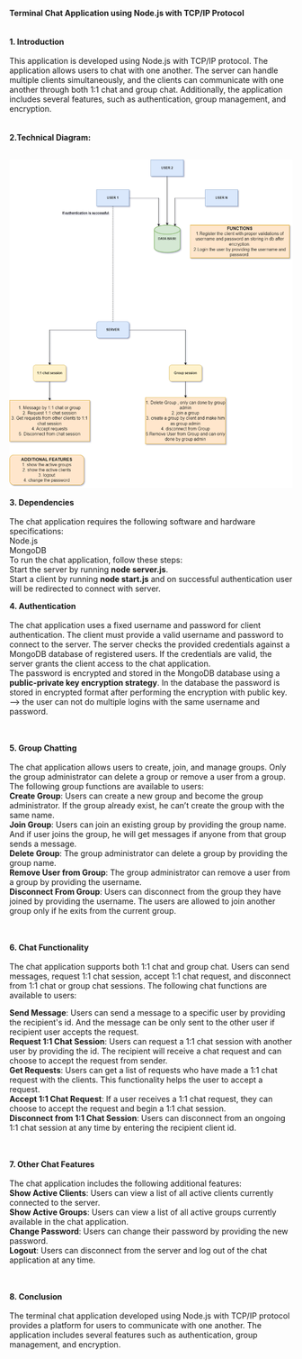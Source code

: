 **Terminal Chat Application using Node.js with TCP/IP Protocol**</br></br></br>
**1. Introduction**</br></br>
This application is developed using Node.js with TCP/IP protocol. The application allows users to chat with one another. The server can handle multiple clients simultaneously, and the clients can communicate with one another through both 1:1 chat and group chat. Additionally, the application includes several features, such as authentication, group management, and encryption.
</br></br></br>
**2.Technical Diagram:**</br></br>
 
![](finaltd.png)

**3. Dependencies** </br></br>
The chat application requires the following software and hardware specifications:</br>
Node.js </br>
MongoDB</br>
To run the chat application, follow these steps:</br>
Start the server by running **node server.js**.</br>
Start a client by running **node start.js** and on successful authentication user will be redirected to connect with server.</br>

**4. Authentication**</br></br>
The chat application uses a fixed username and password for client authentication. The client must provide a valid username and password to connect to the server. The server checks the provided credentials against a MongoDB database of registered users. If the credentials are valid, the server grants the client access to the chat application.</br>
The password is encrypted and stored in the MongoDB database using a **public-private key encryption strategy**. In the database the password is stored in encrypted format after performing the encryption with public key.</br>
--> the user can not do multiple logins with the same username and password.</br></br></br>

**5. Group Chatting**</br></br>
The chat application allows users to create, join, and manage groups. Only the group administrator can delete a group or remove a user from a group. The following group  functions are available to users:</br>
**Create Group**: Users can create a new group and become the group administrator. If the group already exist, he can’t create the group with the same name.</br>
**Join Group**: Users can join an existing group by providing the group name. And if user joins the group, he will get messages if anyone from that group sends a message.</br>
**Delete Group**: The group administrator can delete a group by providing the group name.</br>
**Remove User from Group**: The group administrator can remove a user from a group by providing the username.</br>
**Disconnect From Group**: Users can disconnect from the group they have joined by providing the username. The users are allowed to join another group only if he exits from the current group.</br></br></br>




**6. Chat Functionality**</br></br>
The chat application supports both 1:1 chat and group chat. Users can send messages, request 1:1 chat session, accept 1:1 chat request, and disconnect from 1:1 chat or group chat sessions. The following chat functions are available to users:</br>

**Send Message**: Users can send a message to a specific user by providing the recipient's id. And the message can be only sent to the other user if recipient user accepts the request.</br>
**Request 1:1 Chat Session**: Users can request a 1:1 chat session with another user by providing the id. The recipient will receive a chat request and can choose to accept the request from sender.</br>
**Get Requests**: Users can get a list of requests who have made a 1:1 chat request with the clients. This functionality helps the user to accept a request.</br>
**Accept 1:1 Chat Request**: If a user receives a 1:1 chat request, they can choose to accept the request and begin a 1:1 chat session.</br>
**Disconnect from 1:1 Chat Session**: Users can disconnect from an ongoing 1:1 chat session at any time by entering the recipient client id.</br></br></br>

**7. Other Chat Features**</br></br>
The chat application includes the following additional features:</br>
**Show Active Clients**: Users can view a list of all active clients currently connected to the server.</br>
**Show Active Groups**: Users can view a list of all active groups currently available in the chat application.</br>
**Change Password**: Users can change their password by providing the new password.</br>
**Logout**: Users can disconnect from the server and log out of the chat application at any time.</br></br></br>

**8. Conclusion**</br></br>
The terminal chat application developed using Node.js with TCP/IP protocol provides a platform for users to communicate with one another. The application includes several features such as authentication, group management, and encryption.</br>
